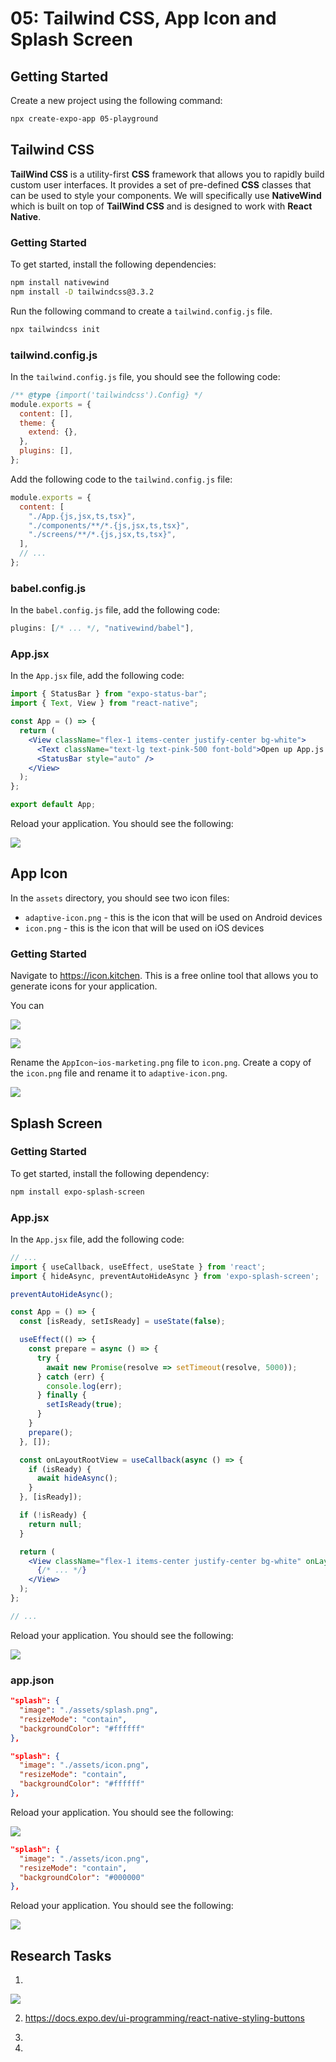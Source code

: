 # 05: Tailwind CSS, App Icon and Splash Screen

## Getting Started

Create a new project using the following command:

```bash
npx create-expo-app 05-playground
```

## Tailwind CSS

**TailWind CSS** is a utility-first **CSS** framework that allows you to rapidly build custom user interfaces. It provides a set of pre-defined **CSS** classes that can be used to style your components. We will specifically use **NativeWind** which is built on top of **TailWind CSS** and is designed to work with **React Native**.

### Getting Started

To get started, install the following dependencies:

```bash
npm install nativewind
npm install -D tailwindcss@3.3.2
```

Run the following command to create a `tailwind.config.js` file.

```bash
npx tailwindcss init
```

### tailwind.config.js

In the `tailwind.config.js` file, you should see the following code:

```js
/** @type {import('tailwindcss').Config} */
module.exports = {
  content: [],
  theme: {
    extend: {},
  },
  plugins: [],
};
```

Add the following code to the `tailwind.config.js` file:

```js
module.exports = {
  content: [
    "./App.{js,jsx,ts,tsx}",
    "./components/**/*.{js,jsx,ts,tsx}",
    "./screens/**/*.{js,jsx,ts,tsx}",
  ],
  // ...
};
```

### babel.config.js

In the `babel.config.js` file, add the following code:

```js
plugins: [/* ... */, "nativewind/babel"],
```

### App.jsx

In the `App.jsx` file, add the following code:

```jsx
import { StatusBar } from "expo-status-bar";
import { Text, View } from "react-native";

const App = () => {
  return (
    <View className="flex-1 items-center justify-center bg-white">
      <Text className="text-lg text-pink-500 font-bold">Open up App.js to start working on your app!</Text>
      <StatusBar style="auto" />
    </View>
  );
};

export default App;
```

Reload your application. You should see the following:

![](../resources/img/05/phone-1.png)

## App Icon

In the `assets` directory, you should see two icon files:

- `adaptive-icon.png` - this is the icon that will be used on Android devices
- `icon.png` - this is the icon that will be used on iOS devices

### Getting Started

Navigate to <https://icon.kitchen>. This is a free online tool that allows you to generate icons for your application.

You can 

![](../resources/img/05/web-1.png)

![](../resources/img/05/web-2.png)

Rename the `AppIcon~ios-marketing.png` file to `icon.png`. Create a copy of the `icon.png` file and rename it to `adaptive-icon.png`.

![](../resources/img/05/phone-2.png)

## Splash Screen



### Getting Started

To get started, install the following dependency:

```bash
npm install expo-splash-screen
```

### App.jsx

In the `App.jsx` file, add the following code:

```jsx
// ...
import { useCallback, useEffect, useState } from 'react';
import { hideAsync, preventAutoHideAsync } from 'expo-splash-screen';

preventAutoHideAsync();

const App = () => {
  const [isReady, setIsReady] = useState(false);

  useEffect(() => {
    const prepare = async () => {
      try {
        await new Promise(resolve => setTimeout(resolve, 5000));
      } catch (err) {
        console.log(err);
      } finally {
        setIsReady(true);
      }
    }
    prepare();
  }, []);

  const onLayoutRootView = useCallback(async () => {
    if (isReady) {
      await hideAsync();
    }
  }, [isReady]);

  if (!isReady) {
    return null;
  }

  return (
    <View className="flex-1 items-center justify-center bg-white" onLayout={onLayoutRootView}>
      {/* ... */}
    </View>
  );
};

// ...
```

Reload your application. You should see the following:

![](../resources/img/05/phone-3.png)

### app.json

```json
"splash": {
  "image": "./assets/splash.png",
  "resizeMode": "contain",
  "backgroundColor": "#ffffff"
},
```

```json
"splash": {
  "image": "./assets/icon.png",
  "resizeMode": "contain",
  "backgroundColor": "#ffffff"
},
```

Reload your application. You should see the following:

![](../resources/img/05/phone-4.png)

```json
"splash": {
  "image": "./assets/icon.png",
  "resizeMode": "contain",
  "backgroundColor": "#000000"
},
```

Reload your application. You should see the following:

![](../resources/img/05/phone-5.png)





## Research Tasks

1. 

![](../resources/img/05/research-task-1.png)

2. <https://docs.expo.dev/ui-programming/react-native-styling-buttons>

3. 

4. 